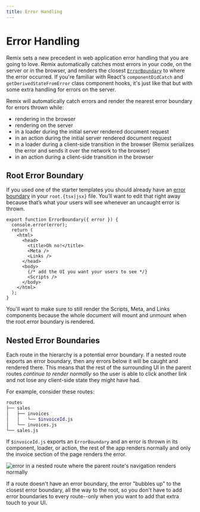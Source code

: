 ```yaml
---
title: Error Handling
---
```


# Error Handling

Remix sets a new precedent in web application error handling that you are going to love. Remix automatically catches most errors in your code, on the server or in the browser, and renders the closest [`ErrorBoundary`][error-boundary] to where the error occurred. If you're familiar with React's `componentDidCatch` and `getDerivedStateFromError` class component hooks, it's just like that but with some extra handling for errors on the server.

Remix will automatically catch errors and render the nearest error boundary for errors thrown while:

* rendering in the browser
* rendering on the server
* in a loader during the initial server rendered document request
* in an action during the initial server rendered document request
* in a loader during a client-side transition in the browser (Remix serializes the error and sends it over the network to the browser)
* in an action during a client-side transition in the browser

## Root Error Boundary

If you used one of the starter templates you should already have an [error boundary][error-boundary] in your `root.{tsx|jsx}` file. You’ll want to edit that right away because that’s what your users will see whenever an uncaught error is thrown.

```tsx
export function ErrorBoundary({ error }) {
  console.error(error);
  return (
    <html>
      <head>
        <title>Oh no!</title>
        <Meta />
        <Links />
      </head>
      <body>
        {/* add the UI you want your users to see */}
        <Scripts />
      </body>
    </html>
  );
}
```

You'll want to make sure to still render the Scripts, Meta, and Links components because the whole document will mount and unmount when the root error boundary is rendered.

## Nested Error Boundaries

Each route in the hierarchy is a potential error boundary. If a nested route exports an error boundary, then any errors below it will be caught and rendered there. This means that the rest of the surrounding UI in the parent routes *continue to render normally* so the user is able to click another link and not lose any client-side state they might have had.

For example, consider these routes:

```sh
routes
├── sales
│   ├── invoices
│   │   └── $invoiceId.js
│   └── invoices.js
└── sales.js
```

If `$invoiceId.js` exports an `ErrorBoundary` and an error is thrown in its component, loader, or action, the rest of the app renders normally and only the invoice section of the page renders the error.

![error in a nested route where the parent route's navigation renders normally][error-in-a-nested-route-where-the-parent-routes-navigation-renders-normally]

If a route doesn't have an error boundary, the error "bubbles up" to the closest error boundary, all the way to the root, so you don't have to add error boundaries to every route--only when you want to add that extra touch to your UI.

[error-boundary]: ../api/conventions#errorboundary
[error-in-a-nested-route-where-the-parent-routes-navigation-renders-normally]: /docs-images/error-boundary.png
